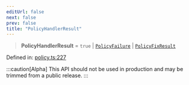 ```yaml
---
editUrl: false
next: false
prev: false
title: "PolicyHandlerResult"
---
```


> **PolicyHandlerResult** = `true` \| [`PolicyFailure`](/api/interfaces/policyfailure/) \| [`PolicyFixResult`](/api/interfaces/policyfixresult/)

Defined in: [policy.ts:227](https://github.com/tylerbutler/tools-monorepo/blob/main/packages/repopo/src/policy.ts#L227)

:::caution[Alpha]
This API should not be used in production and may be trimmed from a public release.
:::
